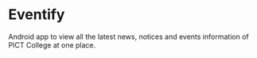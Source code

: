 # Eventify
Android app to view all the latest news, notices and events information of PICT College at one place.
